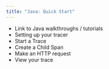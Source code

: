 ```yaml
---
title: "Java: Quick Start"
---
```


* Link to Java walkthroughs / tutorials
* Setting up your tracer
* Start a Trace
* Create a Child Span
* Make an HTTP request
* View your trace